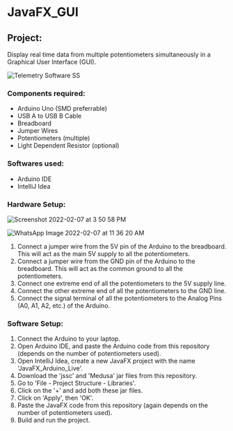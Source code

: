 # JavaFX_GUI

## Project:

Display real time data from multiple potentiometers simultaneously in a Graphical User Interface (GUI).

![Telemetry Software SS](https://user-images.githubusercontent.com/82862036/194118333-a7831c8f-1c2b-4b8a-b697-e1171eff05e7.png)

### Components required:

- Arduino Uno (SMD preferrable)
- USB A to USB B Cable
- Breadboard
- Jumper Wires
- Potentiometers (multiple)
- Light Dependent Resistor (optional)

### Softwares used:

- Arduino IDE
- IntelliJ Idea

### Hardware Setup:

![Screenshot 2022-02-07 at 3 50 58 PM](https://user-images.githubusercontent.com/82862036/152769650-9244491a-829b-4c8f-b762-83f77508e743.png)

![WhatsApp Image 2022-02-07 at 11 36 20 AM](https://user-images.githubusercontent.com/82862036/152735262-eaa6aa0f-6919-4306-be1b-79684143f72f.jpeg)

1. Connect a jumper wire from the 5V pin of the Arduino to the breadboard. This will act as the main 5V supply to all the potentiometers.
2. Connect a jumper wire from the GND pin of the Arduino to the breadboard. This will act as the common ground to all the potentiometers.
3. Connect one extreme end of all the potentiometers to the 5V supply line.
4. Connect the other extreme end of all the potentiometers to the GND line.
5. Connect the signal terminal of all the potentiometers to the Analog Pins (A0, A1, A2, etc.) of the Arduino.

### Software Setup:

1. Connect the Arduino to your laptop.
2. Open Arduino IDE, and paste the Arduino code from this repository (depends on the number of potentiometers used).
3. Open IntelliJ Idea, create a new JavaFX project with the name 'JavaFX_Arduino_Live'.
4. Download the 'jssc' and 'Medusa' jar files from this repository.
5. Go to 'File - Project Structure - Libraries'.
6. Click on the '+' and add both these jar files.
7. Click on 'Apply', then 'OK'.
8. Paste the JavaFX code from this repository (again depends on the number of potentiometers used).
9. Build and run the project.
